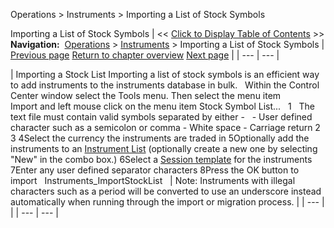 ﻿
Operations > Instruments > Importing a List of Stock Symbols

Importing a List of Stock Symbols
| << [Click to Display Table of Contents](importing_a_list_of_stock_symb.md) >> **Navigation:**     [Operations](operations.md) > [Instruments](instruments.md) > Importing a List of Stock Symbols | [Previous page](tradestation_symbol_mapping.md) [Return to chapter overview](instruments.md) [Next page](level_ii.md) |
| --- | --- |

| Importing a Stock List Importing a list of stock symbols is an efficient way to add instruments to the instruments database in bulk.   Within the Control Center window select the Tools menu. Then select the menu item Import and left mouse click on the menu item Stock Symbol List...   1   The text file must contain valid symbols separated by either -   - User defined character such as a semicolon or comma - White space - Carriage return 2 3 4Select the currency the instruments are traded in 5Optionally add the instruments to an [Instrument List](instrument_lists.md) (optionally create a new one by selecting "New" in the combo box.) 6Select a [Session template](trading_hours.md) for the instruments 7Enter any user defined separator characters 8Press the OK button to import   Instruments_ImportStockList     | Note: Instruments with illegal characters such as a period will be converted to use an underscore instead automatically when running through the import or migration process. | | --- | |
| --- | --- |
